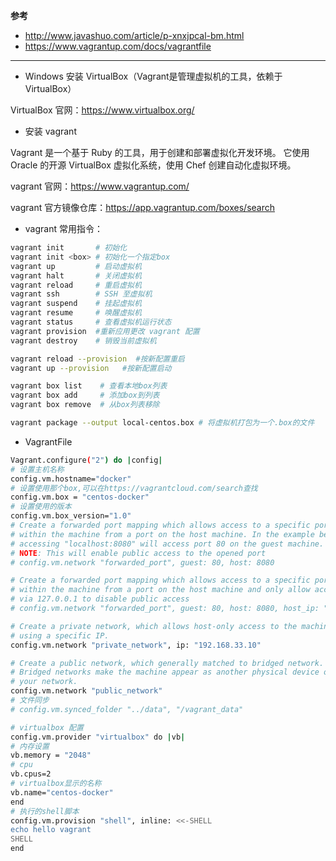 **参考**

- <http://www.javashuo.com/article/p-xnxjpcal-bm.html>
- <https://www.vagrantup.com/docs/vagrantfile>

---

- Windows 安装 VirtualBox（Vagrant是管理虚拟机的工具，依赖于VirtualBox）

VirtualBox 官网：<https://www.virtualbox.org/>

- 安装 vagrant
  
Vagrant 是一个基于 Ruby 的工具，用于创建和部署虚拟化开发环境。
它使用 Oracle 的开源 VirtualBox 虚拟化系统，使用 Chef 创建自动化虚拟环境。

vagrant 官网：<https://www.vagrantup.com/>

vagrant 官方镜像仓库：<https://app.vagrantup.com/boxes/search>

- vagrant 常用指令：

```sh
vagrant init       # 初始化
vagrant init <box> # 初始化一个指定box
vagrant up         # 启动虚拟机
vagrant halt       # 关闭虚拟机
vagrant reload     # 重启虚拟机
vagrant ssh        # SSH 至虚拟机
vagrant suspend    # 挂起虚拟机
vagrant resume     # 唤醒虚拟机
vagrant status     # 查看虚拟机运行状态
vagrant provision  #重新应用更改 vagrant 配置
vagrant destroy    # 销毁当前虚拟机

vagrant reload --provision  #按新配置重启
vagrant up --provision   #按新配置启动

vagrant box list    # 查看本地box列表
vagrant box add     # 添加box到列表
vagrant box remove  # 从box列表移除 

vagrant package --output local-centos.box # 将虚拟机打包为一个.box的文件
```

- VagrantFile

```sh
Vagrant.configure("2") do |config|
# 设置主机名称
config.vm.hostname="docker"
# 设置使用那个box,可以在https://vagrantcloud.com/search查找
config.vm.box = "centos-docker"
# 设置使用的版本
config.vm.box_version="1.0"
# Create a forwarded port mapping which allows access to a specific port
# within the machine from a port on the host machine. In the example below,
# accessing "localhost:8080" will access port 80 on the guest machine.
# NOTE: This will enable public access to the opened port
# config.vm.network "forwarded_port", guest: 80, host: 8080

# Create a forwarded port mapping which allows access to a specific port
# within the machine from a port on the host machine and only allow access
# via 127.0.0.1 to disable public access
# config.vm.network "forwarded_port", guest: 80, host: 8080, host_ip: "127.0.0.1"

# Create a private network, which allows host-only access to the machine
# using a specific IP.
config.vm.network "private_network", ip: "192.168.33.10"

# Create a public network, which generally matched to bridged network.
# Bridged networks make the machine appear as another physical device on
# your network.
config.vm.network "public_network"
# 文件同步
# config.vm.synced_folder "../data", "/vagrant_data"

# virtualbox 配置
config.vm.provider "virtualbox" do |vb|
# 内存设置
vb.memory = "2048"
# cpu
vb.cpus=2
# virtualbox显示的名称 
vb.name="centos-docker"
end
# 执行的shell脚本 
config.vm.provision "shell", inline: <<-SHELL
echo hello vagrant
SHELL
end
```
